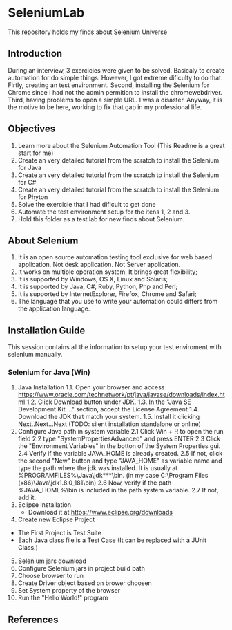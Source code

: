 # SeleniumLab
This repository holds my finds about Selenium Universe

## Introduction
During an interview, 3 exercicies were given to be solved. Basicaly to create automation for do simple things. However, I got extreme dificulty to do that. Firtly, creating an test environment. Second, installing the Selenium for Chrome since I had not the admin permition to install the chromewebdriver. Third, having problems to open a simple URL. I was a disaster. Anyway, it is the motive to be here, working to fix that gap in my professional life. 

## Objectives
1. Learn more about the Selenium Automation Tool (This Readme is a great start for me)
1. Create an very detailed tutorial from the scratch to install the Selenium for Java
2. Create an very detailed tutorial from the scratch to install the Selenium for C#
3. Create an very detailed tutorial from the scratch to install the Selenium for Phyton
4. Solve the exercicie that I had dificult to get done
5. Automate the test environment setup for the itens 1, 2 and 3.
6. Hold this folder as a test lab for new finds about Selenium.

## About Selenium
1. It is an open source automation testing tool exclusive for web based application. Not desk application. Not Server application.
2. It works on multiple operation system. It brings great flexibility;
3. It is supported by Windows, OS X, Linux and Solaris;
4. It is supported by Java, C#, Ruby, Python, Php and Perl;
5. It is supported by InternetExplorer, Firefox, Chrome and Safari;
5. The language that you use to write your automation could differs from the application language.

## Installation Guide
This session contains all the information to setup your test enviroment with selenium manually.

### Selenium for Java (Win)

1. Java Installation
1.1. Open your browser and access https://www.oracle.com/technetwork/pt/java/javase/downloads/index.html
1.2. Click Download button under JDK.
1.3. In the "Java SE Development Kit ..." section, accept the License Agreement
1.4. Download the JDK that match your system.
1.5. Install it clicking Next..Next...Next (TODO: silent installation standalone or online)
2. Configure Java path in system variable
2.1 Click Win + R to open the run field
2.2 type "SystemPropertiesAdvanced" and press ENTER
2.3 Click the "Environment Variables" in the botton of the System Properties gui.
2.4 Verify if the variable JAVA_HOME is already created.
2.5 If not, click the second "New" button and type "JAVA_HOME" as variable name and type the path where the jdk was installed. It is usually at %PROGRAMFILES%\Java\jdk***\bin. (in my case C:\Program Files (x86)\Java\jdk1.8.0_181\bin)
2.6 Now, verify if the path %JAVA_HOME%\bin is included in the path system variable. 
2.7 If not, add it.
3. Eclipse Installation
   * Download it at https://www.eclipse.org/downloads
4. Create new Eclipse Project
  * The First Project is Test Suite
  * Each Java class file is a Test Case (It can be replaced with a JUnit Class.)
5. Selenium jars download
6. Configure Selenium jars in project build path
7. Choose browser to run
8. Create Driver object based on brower choosen
9. Set System property of the browser
10. Run the "Hello World!" program

## References
